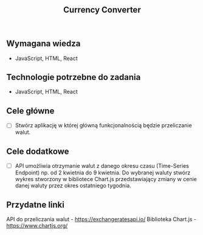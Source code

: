 <h2 align="center">Currency Converter</h2>

<br>

## Wymagana wiedza

- JavaScript, HTML, React

## Technologie potrzebne do zadania

- JavaScript, HTML, React

## Cele główne

- [ ] Stwórz aplikację w której główną funkcjonalnością będzie przeliczanie walut.

## Cele dodatkowe

- [ ] API umożliwia otrzymanie walut z danego okresu czasu (Time-Series Endpoint) np. od 2 kwietnia do 9 kwietnia. Do wybranej waluty stwórz wykres stworzony w bibliotece Chart.js przedstawiający zmiany w cenie danej waluty przez okres ostatniego tygodnia.

## Przydatne linki

API do przeliczania walut - https://exchangeratesapi.io/
Biblioteka Chart.js - https://www.chartjs.org/
